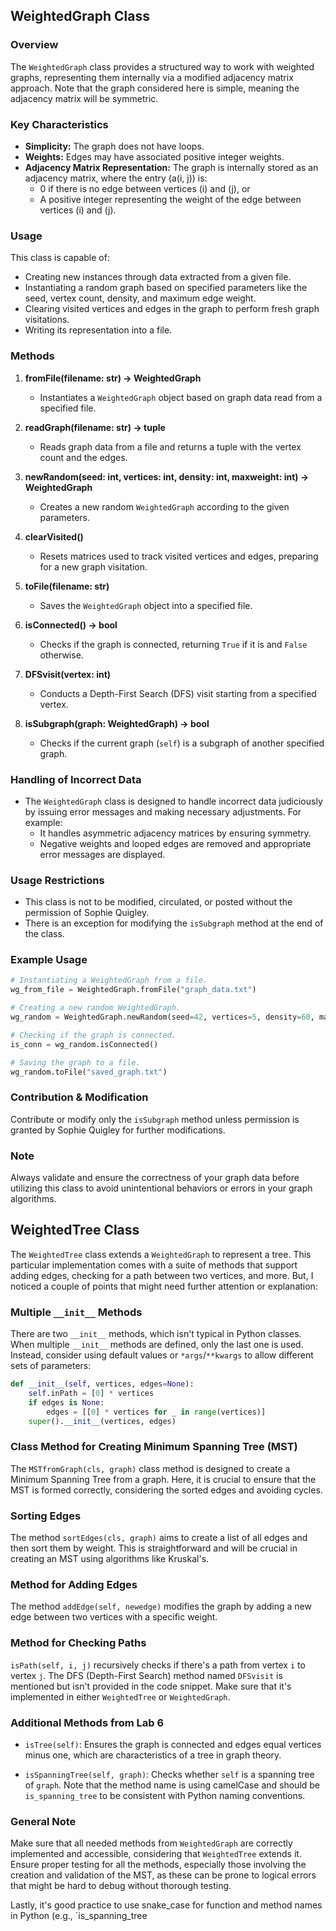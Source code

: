

## WeightedGraph Class

### Overview
The `WeightedGraph` class provides a structured way to work with weighted graphs, representing them internally via a modified adjacency matrix approach. Note that the graph considered here is simple, meaning the adjacency matrix will be symmetric.

### Key Characteristics
- **Simplicity:** The graph does not have loops.
- **Weights:** Edges may have associated positive integer weights.
- **Adjacency Matrix Representation:** The graph is internally stored as an adjacency matrix, where the entry \(a(i, j)\) is:
    - 0 if there is no edge between vertices \(i\) and \(j\), or
    - A positive integer representing the weight of the edge between vertices \(i\) and \(j\).

### Usage
This class is capable of:
- Creating new instances through data extracted from a given file.
- Instantiating a random graph based on specified parameters like the seed, vertex count, density, and maximum edge weight.
- Clearing visited vertices and edges in the graph to perform fresh graph visitations.
- Writing its representation into a file.

### Methods
1. **fromFile(filename: str) -> WeightedGraph**
    - Instantiates a `WeightedGraph` object based on graph data read from a specified file.
    
2. **readGraph(filename: str) -> tuple**
    - Reads graph data from a file and returns a tuple with the vertex count and the edges.

3. **newRandom(seed: int, vertices: int, density: int, maxweight: int) -> WeightedGraph**
    - Creates a new random `WeightedGraph` according to the given parameters.

4. **clearVisited()**
    - Resets matrices used to track visited vertices and edges, preparing for a new graph visitation.

5. **toFile(filename: str)**
    - Saves the `WeightedGraph` object into a specified file.

6. **isConnected() -> bool**
    - Checks if the graph is connected, returning `True` if it is and `False` otherwise.

7. **DFSvisit(vertex: int)**
    - Conducts a Depth-First Search (DFS) visit starting from a specified vertex.

8. **isSubgraph(graph: WeightedGraph) -> bool**
    - Checks if the current graph (`self`) is a subgraph of another specified graph.

### Handling of Incorrect Data
- The `WeightedGraph` class is designed to handle incorrect data judiciously by issuing error messages and making necessary adjustments. For example:
    - It handles asymmetric adjacency matrices by ensuring symmetry.
    - Negative weights and looped edges are removed and appropriate error messages are displayed.

### Usage Restrictions
- This class is not to be modified, circulated, or posted without the permission of Sophie Quigley.
- There is an exception for modifying the `isSubgraph` method at the end of the class.

### Example Usage
```python
# Instantiating a WeightedGraph from a file.
wg_from_file = WeightedGraph.fromFile("graph_data.txt")

# Creating a new random WeightedGraph.
wg_random = WeightedGraph.newRandom(seed=42, vertices=5, density=60, maxweight=10)

# Checking if the graph is connected.
is_conn = wg_random.isConnected()

# Saving the graph to a file.
wg_random.toFile("saved_graph.txt")
```

### Contribution & Modification
Contribute or modify only the `isSubgraph` method unless permission is granted by Sophie Quigley for further modifications.

### Note
Always validate and ensure the correctness of your graph data before utilizing this class to avoid unintentional behaviors or errors in your graph algorithms.

## WeightedTree Class
The `WeightedTree` class extends a `WeightedGraph` to represent a tree. This particular implementation comes with a suite of methods that support adding edges, checking for a path between two vertices, and more. But, I noticed a couple of points that might need further attention or explanation:

### Multiple `__init__` Methods

There are two `__init__` methods, which isn't typical in Python classes. When multiple `__init__` methods are defined, only the last one is used. Instead, consider using default values or `*args`/`**kwargs` to allow different sets of parameters:

```python
def __init__(self, vertices, edges=None):
    self.inPath = [0] * vertices 
    if edges is None:
        edges = [[0] * vertices for _ in range(vertices)]
    super().__init__(vertices, edges)
```

### Class Method for Creating Minimum Spanning Tree (MST)

The `MSTfromGraph(cls, graph)` class method is designed to create a Minimum Spanning Tree from a graph. Here, it is crucial to ensure that the MST is formed correctly, considering the sorted edges and avoiding cycles.

### Sorting Edges

The method `sortEdges(cls, graph)` aims to create a list of all edges and then sort them by weight. This is straightforward and will be crucial in creating an MST using algorithms like Kruskal's.

### Method for Adding Edges

The method `addEdge(self, newedge)` modifies the graph by adding a new edge between two vertices with a specific weight.

### Method for Checking Paths

`isPath(self, i, j)` recursively checks if there's a path from vertex `i` to vertex `j`. The DFS (Depth-First Search) method named `DFSvisit` is mentioned but isn't provided in the code snippet. Make sure that it's implemented in either `WeightedTree` or `WeightedGraph`.

### Additional Methods from Lab 6

- `isTree(self)`: Ensures the graph is connected and edges equal vertices minus one, which are characteristics of a tree in graph theory.
  
- `isSpanningTree(self, graph)`: Checks whether `self` is a spanning tree of `graph`. Note that the method name is using camelCase and should be `is_spanning_tree` to be consistent with Python naming conventions.

### General Note

Make sure that all needed methods from `WeightedGraph` are correctly implemented and accessible, considering that `WeightedTree` extends it. Ensure proper testing for all the methods, especially those involving the creation and validation of the MST, as these can be prone to logical errors that might be hard to debug without thorough testing.

Lastly, it's good practice to use snake_case for function and method names in Python (e.g., `is_spanning_tree